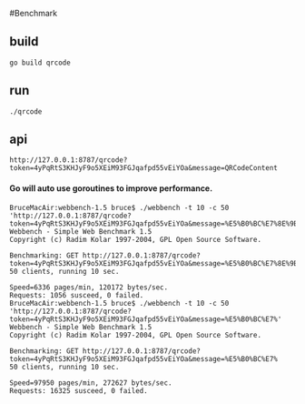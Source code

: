 #Benchmark

## build 

    go build qrcode
    
## run

    ./qrcode
    
## api

    http://127.0.0.1:8787/qrcode?token=4yPqRtS3KHJyF9o5XEiM93FGJqafpd55vEiYOa&message=QRCodeContent

#### Go will auto use goroutines to improve performance.

    BruceMacAir:webbench-1.5 bruce$ ./webbench -t 10 -c 50 'http://127.0.0.1:8787/qrcode?token=4yPqRtS3KHJyF9o5XEiM93FGJqafpd55vEiYOa&message=%E5%B0%BC%E7%8E%9B%E7%9A%84%E5%82%BB%E9%80%BC%E6%88%BF%E4%B8%9C%E5%95%8A%E6%88%BF%E4%B8%9C%E9%98%BF%E9%A3%9E%E6%87%82%E5%95%8A%E6%88%BF%E4%B8%9C%E9%98%BF%E9%A3%9E%E6%87%82%E5%95%8A%E6%88%BF%E4%B8%9C%E5%95%8A%E6%88%BF%E4%B8%9C%E5%95%8A'
    Webbench - Simple Web Benchmark 1.5
    Copyright (c) Radim Kolar 1997-2004, GPL Open Source Software.
    
    Benchmarking: GET http://127.0.0.1:8787/qrcode?token=4yPqRtS3KHJyF9o5XEiM93FGJqafpd55vEiYOa&message=%E5%B0%BC%E7%8E%9B%E7%9A%84%E5%82%BB%E9%80%BC%E6%88%BF%E4%B8%9C%E5%95%8A%E6%88%BF%E4%B8%9C%E9%98%BF%E9%A3%9E%E6%87%82%E5%95%8A%E6%88%BF%E4%B8%9C%E9%98%BF%E9%A3%9E%E6%87%82%E5%95%8A%E6%88%BF%E4%B8%9C%E5%95%8A%E6%88%BF%E4%B8%9C%E5%95%8A
    50 clients, running 10 sec.
    
    Speed=6336 pages/min, 120172 bytes/sec.
    Requests: 1056 susceed, 0 failed.
    BruceMacAir:webbench-1.5 bruce$ ./webbench -t 10 -c 50 'http://127.0.0.1:8787/qrcode?token=4yPqRtS3KHJyF9o5XEiM93FGJqafpd55vEiYOa&message=%E5%B0%BC%E7%'
    Webbench - Simple Web Benchmark 1.5
    Copyright (c) Radim Kolar 1997-2004, GPL Open Source Software.
    
    Benchmarking: GET http://127.0.0.1:8787/qrcode?token=4yPqRtS3KHJyF9o5XEiM93FGJqafpd55vEiYOa&message=%E5%B0%BC%E7%
    50 clients, running 10 sec.
    
    Speed=97950 pages/min, 272627 bytes/sec.
    Requests: 16325 susceed, 0 failed.
    
    
   